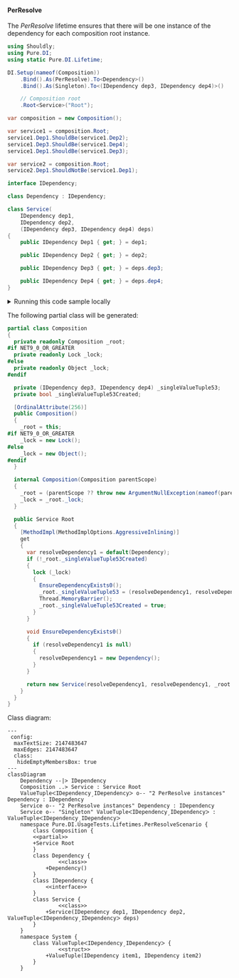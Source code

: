 #### PerResolve

The _PerResolve_ lifetime ensures that there will be one instance of the dependency for each composition root instance.


```c#
using Shouldly;
using Pure.DI;
using static Pure.DI.Lifetime;

DI.Setup(nameof(Composition))
    .Bind().As(PerResolve).To<Dependency>()
    .Bind().As(Singleton).To<(IDependency dep3, IDependency dep4)>()

    // Composition root
    .Root<Service>("Root");

var composition = new Composition();

var service1 = composition.Root;
service1.Dep1.ShouldBe(service1.Dep2);
service1.Dep3.ShouldBe(service1.Dep4);
service1.Dep1.ShouldBe(service1.Dep3);

var service2 = composition.Root;
service2.Dep1.ShouldNotBe(service1.Dep1);

interface IDependency;

class Dependency : IDependency;

class Service(
    IDependency dep1,
    IDependency dep2,
    (IDependency dep3, IDependency dep4) deps)
{
    public IDependency Dep1 { get; } = dep1;

    public IDependency Dep2 { get; } = dep2;

    public IDependency Dep3 { get; } = deps.dep3;

    public IDependency Dep4 { get; } = deps.dep4;
}
```

<details>
<summary>Running this code sample locally</summary>

- Make sure you have the [.NET SDK 9.0](https://dotnet.microsoft.com/en-us/download/dotnet/9.0) or later is installed
```bash
dotnet --list-sdk
```
- Create a net9.0 (or later) console application
```bash
dotnet new console -n Sample
```
- Add references to NuGet packages
  - [Pure.DI](https://www.nuget.org/packages/Pure.DI)
  - [Shouldly](https://www.nuget.org/packages/Shouldly)
```bash
dotnet add package Pure.DI
dotnet add package Shouldly
```
- Copy the example code into the _Program.cs_ file

You are ready to run the example 🚀
```bash
dotnet run
```

</details>

The following partial class will be generated:

```c#
partial class Composition
{
  private readonly Composition _root;
#if NET9_0_OR_GREATER
  private readonly Lock _lock;
#else
  private readonly Object _lock;
#endif

  private (IDependency dep3, IDependency dep4) _singleValueTuple53;
  private bool _singleValueTuple53Created;

  [OrdinalAttribute(256)]
  public Composition()
  {
    _root = this;
#if NET9_0_OR_GREATER
    _lock = new Lock();
#else
    _lock = new Object();
#endif
  }

  internal Composition(Composition parentScope)
  {
    _root = (parentScope ?? throw new ArgumentNullException(nameof(parentScope)))._root;
    _lock = _root._lock;
  }

  public Service Root
  {
    [MethodImpl(MethodImplOptions.AggressiveInlining)]
    get
    {
      var resolveDependency1 = default(Dependency);
      if (!_root._singleValueTuple53Created)
      {
        lock (_lock)
        {
          EnsureDependencyExists0();
          _root._singleValueTuple53 = (resolveDependency1, resolveDependency1);
          Thread.MemoryBarrier();
          _root._singleValueTuple53Created = true;
        }
      }

      void EnsureDependencyExists0()
      {
        if (resolveDependency1 is null)
        {
          resolveDependency1 = new Dependency();
        }
      }

      return new Service(resolveDependency1, resolveDependency1, _root._singleValueTuple53);
    }
  }
}
```

Class diagram:

```mermaid
---
 config:
  maxTextSize: 2147483647
  maxEdges: 2147483647
  class:
   hideEmptyMembersBox: true
---
classDiagram
	Dependency --|> IDependency
	Composition ..> Service : Service Root
	ValueTupleᐸIDependencyˏIDependencyᐳ o-- "2 PerResolve instances" Dependency : IDependency
	Service o-- "2 PerResolve instances" Dependency : IDependency
	Service o-- "Singleton" ValueTupleᐸIDependencyˏIDependencyᐳ : ValueTupleᐸIDependencyˏIDependencyᐳ
	namespace Pure.DI.UsageTests.Lifetimes.PerResolveScenario {
		class Composition {
		<<partial>>
		+Service Root
		}
		class Dependency {
				<<class>>
			+Dependency()
		}
		class IDependency {
			<<interface>>
		}
		class Service {
				<<class>>
			+Service(IDependency dep1, IDependency dep2, ValueTupleᐸIDependencyˏIDependencyᐳ deps)
		}
	}
	namespace System {
		class ValueTupleᐸIDependencyˏIDependencyᐳ {
				<<struct>>
			+ValueTuple(IDependency item1, IDependency item2)
		}
	}
```


